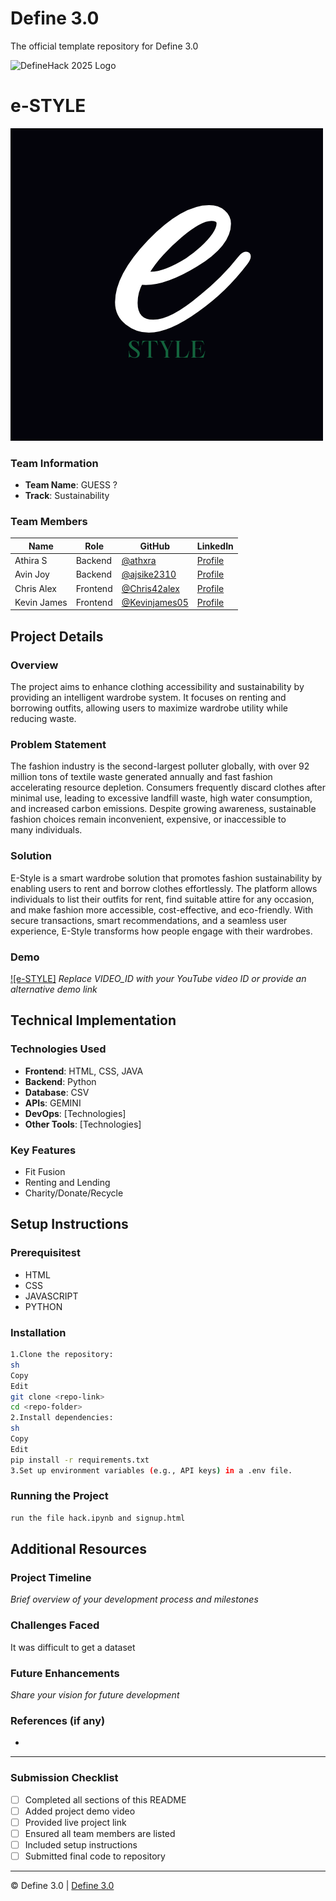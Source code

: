 
# Define 3.0
The official template repository for Define 3.0

![DefineHack 2025 Logo](https://github.com/user-attachments/assets/8173bc16-418e-4912-b500-c6427e4ba4b6)



# e-STYLE
![](https://github.com/ajsike2310/GUESS/blob/main/e.png)

### Team Information
- **Team Name**: GUESS ?
- **Track**: Sustainability

### Team Members
| Name | Role | GitHub | LinkedIn |
|------|------|--------|----------|
| Athira S | Backend | [@athxra](https://github.com/athxra) | [Profile](https://linkedin.com/in/athira-s-541957290) |
| Avin Joy | Backend | [@ajsike2310](https://github.com/ajsike2310) | [Profile](https://linkedin.com/in/avin-joy-230237260) |
| Chris  Alex| Frontend | [@Chris42alex](https://github.com/Chris42alex) | [Profile](https://linkedin.com/in/chris-alex-a85a75290) |
| Kevin James| Frontend| [@Kevinjames05](https://github.com/Kevinjames005) | [Profile](https://linkedin.com/in//kevin-james-8b0546318) |

## Project Details

### Overview
The project aims to enhance clothing accessibility and sustainability by providing an intelligent wardrobe system. It focuses on renting and borrowing outfits, allowing users to maximize wardrobe utility while reducing waste.

### Problem Statement
The fashion industry is the second-largest polluter globally, with over 92 million tons of textile waste generated annually and fast fashion accelerating resource depletion. Consumers frequently discard clothes after minimal use, leading to excessive landfill waste, high water consumption, and increased carbon emissions. Despite growing awareness, sustainable fashion choices remain inconvenient, expensive, or inaccessible to many individuals.

### Solution
E-Style is a smart wardrobe solution that promotes fashion sustainability by enabling users to rent and borrow clothes effortlessly. The platform allows individuals to list their outfits for rent, find suitable attire for any occasion, and make fashion more accessible, cost-effective, and eco-friendly. With secure transactions, smart recommendations, and a seamless user experience, E-Style transforms how people engage with their wardrobes.

### Demo
[![e-STYLE]](https://youtu.be/d4tX5OXCeLc?si=HsFSyyIr9ReAOSsF)
_Replace VIDEO_ID with your YouTube video ID or provide an alternative demo link_


## Technical Implementation

### Technologies Used
- **Frontend**: HTML, CSS, JAVA
- **Backend**: Python
- **Database**: CSV
- **APIs**: GEMINI
- **DevOps**: [Technologies]
- **Other Tools**: [Technologies]

### Key Features
- Fit Fusion
- Renting and Lending
- Charity/Donate/Recycle

## Setup Instructions

### Prerequisitest
- HTML
- CSS
- JAVASCRIPT
- PYTHON

### Installation 
```bash
1.Clone the repository:
sh
Copy
Edit
git clone <repo-link>
cd <repo-folder>
2.Install dependencies:
sh
Copy
Edit
pip install -r requirements.txt
3.Set up environment variables (e.g., API keys) in a .env file.
```

### Running the Project
```bash
run the file hack.ipynb and signup.html
```

## Additional Resources

### Project Timeline
_Brief overview of your development process and milestones_

### Challenges Faced
It was difficult to get a dataset

### Future Enhancements
_Share your vision for future development_

### References (if any)
-

---

### Submission Checklist
- [ ] Completed all sections of this README
- [ ] Added project demo video
- [ ] Provided live project link
- [ ] Ensured all team members are listed
- [ ] Included setup instructions
- [ ] Submitted final code to repository

---

© Define 3.0 | [Define 3.0](https://www.define3.xyz/)
